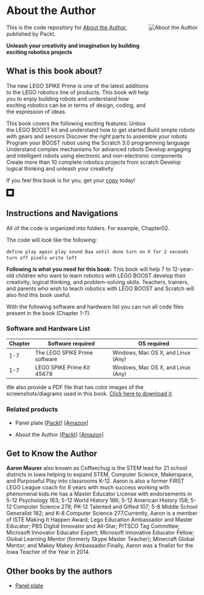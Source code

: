 # About the Author

<a href="https://www.packtpub.com/product/design-innovative-robots-with-lego-spike-prime/9781801811576?utm_source=github&utm_medium=repository&utm_campaign=9781801811576"><img src="https://static.packt-cdn.com/products/9781801811576/cover/smaller" alt="About the Author" height="256px" align="right"></a>

This is the code repository for [About the Author](https://www.packtpub.com/product/design-innovative-robots-with-lego-spike-prime/9781801811576?utm_source=github&utm_medium=repository&utm_campaign=9781801811576), published by Packt.

**Unleash your creativity and imagination by building exciting robotics projects**

## What is this book about?
The new LEGO SPIKE Prime is one of the latest additions to the LEGO robotics line of products. This book will help you to enjoy building robots and understand how exciting robotics can be in terms of design, coding, and the expression of ideas. 

This book covers the following exciting features:
Unbox the LEGO BOOST kit and understand how to get started
Build simple robots with gears and sensors
Discover the right parts to assemble your robots
Program your BOOST robot using the Scratch 3.0 programming language
Understand complex mechanisms for advanced robots
Develop engaging and intelligent robots using electronic and non-electronic components
Create more than 10 complete robotics projects from scratch
Develop logical thinking and unleash your creativity

If you feel this book is for you, get your [copy](https://www.amazon.com/dp/1801811571) today!

<a href="https://www.packtpub.com/?utm_source=github&utm_medium=banner&utm_campaign=GitHubBanner"><img src="https://raw.githubusercontent.com/PacktPublishing/GitHub/master/GitHub.png" 
alt="https://www.packtpub.com/" border="5" /></a>

## Instructions and Navigations
All of the code is organized into folders. For example, Chapter02.

The code will look like the following:
```
define play again play sound Baa until done turn on X for 2 seconds turn off pixels write left
```

**Following is what you need for this book:**
This book will help 7 to 12-year-old children who want to learn robotics with LEGO BOOST develop their creativity, logical thinking, and problem-solving skills. Teachers, trainers, and parents who wish to teach robotics with LEGO BOOST and Scratch will also find this book useful.

With the following software and hardware list you can run all code files present in the book (Chapter 1-7).
### Software and Hardware List
| Chapter | Software required | OS required |
| -------- | ------------------------------------ | ----------------------------------- |
| 1-7 | The LEGO SPIKE Prime software | Windows, Mac OS X, and Linux (Any) |
| 1-7 | LEGO SPIKE Prime Kit 45678 | Windows, Mac OS X, and Linux (Any) |

We also provide a PDF file that has color images of the screenshots/diagrams used in this book. [Click here to download it](https://static.packt-cdn.com/downloads/9781801811576_ColorImages.pdf).

### Related products
* Panel plate [[Packt]](https://www.packtpub.com/product/smart-robotics-with-lego-mindstorms-robot-inventor/9781800568402?utm_source=github&utm_medium=repository&utm_campaign=9781800568402) [[Amazon]](https://www.amazon.com/dp/1800568401)

* About the Author [[Packt]](https://www.packtpub.com/product/build-and-code-creative-robots-with-lego-boost/9781801075572?utm_source=github&utm_medium=repository&utm_campaign=9781801075572) [[Amazon]](https://www.amazon.com/dp/1801075573)

## Get to Know the Author
**Aaron Maurer**
also known as Coffeechug is the STEM lead for 21 school districts in Iowa helping to expand STEM, Computer Science, Makerspace, and Purposeful Play into classrooms K-12. Aaron is also a former FIRST LEGO League coach for 8 years with much success working with phenomenal kids.He has a Master Educator License with endorsements in 5-12 Psychology 163; 5-12 World History 166; 5-12 American History 158; 5-12 Computer Science 278; PK-12 Talented and Gifted 107; 5-8 Middle School Generalist 182; and K-8 Computer Science 277.Currently, Aaron is a member of ISTE Making It Happen Award; Lego Education Ambassador and Master Educator; PBS Digital Innovator and All-Star; PITSCO Tag Committee; Microsoft Innovator Educator Expert; Microsoft Innovative Educator Fellow; Global Learning Mentor (formerly Skype Master Teacher); Minecraft Global Mentor; and Makey Makey Ambassador.Finally, Aaron was a finalist for the Iowa Teacher of the Year in 2014.

## Other books by the authors
* [Panel plate](https://www.packtpub.com/iot-hardware/smart-robotics-with-lego-mindstorms-robot-inventor?utm_source=github&utm_medium=repository&utm_campaign=9781800568402)


